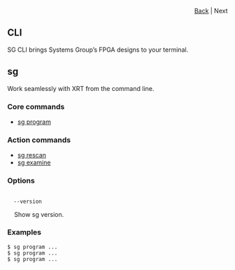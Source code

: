 <div id="readme" class="Box-body readme blob js-code-block-container">
<article class="markdown-body entry-content p-3 p-md-6" itemprop="text">
<p align="right">
<a href="https://github.com/fpgasystems/hacc/blob/main/README.md#sections">Back</a> | Next
</p>

# CLI
SG CLI brings Systems Group’s FPGA designs to your terminal.

## sg
Work seamlessly with XRT from the command line.

### Core commands

* [sg program](./CLI-sg-program.md) 

### Action commands

* [sg rescan]()
* [sg examine]()

### Options
<code>
  --version
</code>
<p>
  &nbsp; &nbsp; Show sg version.
</p>

### Examples
```
$ sg program ...
$ sg program ...
$ sg program ...
```